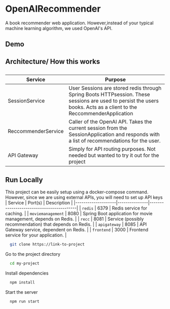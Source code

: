 
# OpenAIRecommender

A book recommender web application. However,instead of your typical machine learning algorithm, we used OpenAI's API. 



## Demo





## Architecture/ How this works





## 


| Service   | Purpose  |
|------------|------------|
| SessionService   | User Sessions are stored redis through Spring Boots HTTPsession. These sessions are used to persist the users books. Acts as a client to the ReccommenderApplication   |
| ReccommenderService   | Caller of the OpenAI API. Takes the current session from the SessionApplication and responds with a list of recommendations for the user.    |
| API Gateway   | Simply for API routing purposes. Not needed but wanted to try it out for the project  |








## Run Locally



This project can be easily setup using a docker-compose command. However, since we are using external APIs, you will need to set up API keys 
| Service            | Port(s)       | Description                              |
|--------------------|---------------|------------------------------------------|
| `redis`            | 6379          | Redis service for caching.               |
| `moviemanagement`  | 8080          | Spring Boot application for movie management, depends on Redis. |
| `recc`             | 8081          | Service (possibly recommendation) that depends on Redis.       |
| `apigateway`       | 8085          | API Gateway service, dependent on Redis.                        |
| `frontend`         | 3000          | Frontend service for your application.                            |




```bash
  git clone https://link-to-project
```

Go to the project directory

```bash
  cd my-project
```

Install dependencies

```bash
  npm install
```

Start the server

```bash
  npm run start
```

    
